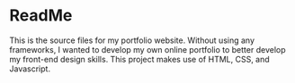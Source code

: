 <h1>ReadMe</h1>
This is the source files for my portfolio website. Without using any frameworks, I wanted to develop my own online portfolio to better develop my front-end design skills. This project makes use of HTML, CSS, and Javascript.
